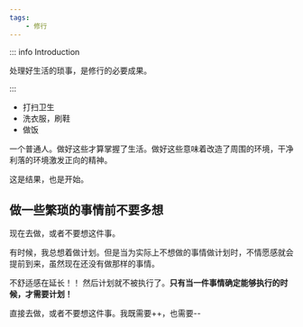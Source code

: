 ```yaml
---
tags:
    - 修行
---
```


::: info Introduction

处理好生活的琐事，是修行的必要成果。

:::

- 打扫卫生
- 洗衣服，刷鞋
- 做饭

一个普通人。做好这些才算掌握了生活。做好这些意味着改造了周围的环境，干净利落的环境激发正向的精神。

这是结果，也是开始。

## 做一些繁琐的事情前不要多想

现在去做，或者不要想这件事。

有时候，我总想着做计划。但是当为实际上不想做的事情做计划时，不情愿感就会提前到来，虽然现在还没有做那样的事情。

不舒适感在延长！！ 然后计划就不被执行了。**只有当一件事情确定能够执行的时候，才需要计划！**

直接去做，或者不要想这件事。我既需要++，也需要--
